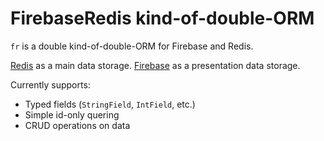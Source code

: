# FirebaseRedis kind-of-double-ORM
`fr` is a double kind-of-double-ORM for Firebase and Redis.

[Redis](https://www.redis.io) as a main data storage.
[Firebase](https://firebase.google.com/) as a presentation data storage.

Currently supports:
* Typed fields (`StringField`, `IntField`, etc.)
* Simple id-only quering
* CRUD operations on data

